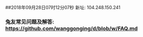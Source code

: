 ##2018年09月28日07时12分07秒 新址: 104.248.150.241
### 兔友常见问题及解答: https://github.com/wanggonging/d/blob/w/FAQ.md
